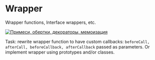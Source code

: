 # Wrapper
Wrapper functions, Interface wrappers, etc.

[![Примеси, обертки, декораторы, мемоизация ](https://img.youtube.com/vi/oRQ0kQr1N-U/0.jpg)](https://www.youtube.com/watch?v=oRQ0kQr1N-U)

Task: rewrite wrapper function to have custom callbacks: `beforeCall, afterCall, beforeCallback, afterCallback` passed as parameters. Or implement wrapper using prototypes and/or classes.
